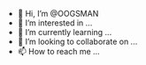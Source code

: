 - 👋 Hi, I’m @OOGSMAN
- 👀 I’m interested in ...
- 🌱 I’m currently learning ...
- 💞️ I’m looking to collaborate on ...
- 📫 How to reach me ...

<!---
OOGSMAN/OOGSMAN is a ✨ special ✨ repository because its `README.md` (this file) appears on your GitHub profile.
You can click the Preview link to take a look at your changes.
--->
